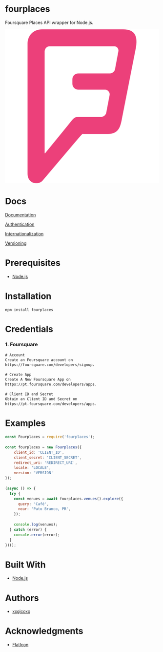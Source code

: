 # fourplaces
Foursquare Places API wrapper for Node.js.

<p align="center">
  <img src="assets/imgs/fourplaces.png">
</p>

# Docs
[Documentation](https://developer.foursquare.com/docs/places-api/endpoints)

[Authentication](https://developer.foursquare.com/docs/places-api/authentication)

[Internationalization](https://developer.foursquare.com/docs/places-api/internationalization)

[Versioning](https://developer.foursquare.com/docs/places-api/versioning)

# Prerequisites
* [Node.js](https://nodejs.org/en/)

# Installation
````
npm install fourplaces
````

# Credentials
### 1. Foursquare
````
# Account
Create an Foursquare account on https://foursquare.com/developers/signup.

# Create App
Create A New Foursquare App on https://pt.foursquare.com/developers/apps.

# Client ID and Secret
Obtain an Client ID and Secret on https://pt.foursquare.com/developers/apps.
````

# Examples
```javascript
const Fourplaces = require('fourplaces');

const fourplaces = new Fourplaces({
    client_id: 'CLIENT_ID',
    client_secret: 'CLIENT_SECRET',
    redirect_uri: 'REDIRECT_URI',
    locale: 'LOCALE',
    version: 'VERSION'
});

(async () => {
  try {
    const venues = await fourplaces.venues().explore({
      query: 'Café',
      near: 'Pato Branco, PR',
    });

    console.log(venues);
  } catch (error) {
    console.error(error);
  }
})();
```

# Built With
* [Node.js](https://nodejs.org/en/)

# Authors
* [xxgicoxx](https://github.com/xxgicoxx)

# Acknowledgments
* [FlatIcon](https://www.flaticon.com/)